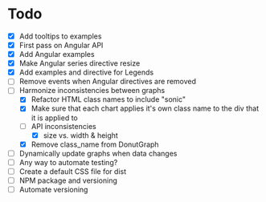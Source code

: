 # Todo

- [x] Add tooltips to examples
- [x] First pass on Angular API
- [x] Add Angular examples
- [x] Make Angular series directive resize
- [x] Add examples and directive for Legends
- [ ] Remove events when Angular directives are removed
- [ ] Harmonize inconsistencies between graphs
  - [x] Refactor HTML class names to include "sonic"
  - [x] Make sure that each chart applies it's own class name to the div that it is applied to
  - [ ] API inconsistencies
    - [x] size vs. width & height
  - [x] Remove class_name from DonutGraph
- [ ] Dynamically update graphs when data changes
- [ ] Any way to automate testing?
- [ ] Create a default CSS file for dist
- [ ] NPM package and versioning
- [ ] Automate versioning
